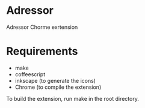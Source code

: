 Adressor
========

Adressor Chorme exrtension

Requirements
============

* make
* coffeescript
* inkscape (to generate the icons)
* Chrome (to compile the extension)

To build the extension, run make in the root directory.
